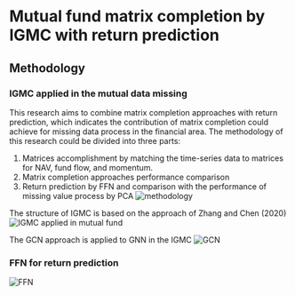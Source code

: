 Mutual fund matrix completion by IGMC with return prediction
===============================================================================

Methodology
------
### IGMC applied in the mutual data missing
This research aims to combine matrix completion approaches with return prediction, which indicates the contribution of matrix completion could achieve for missing data process in the financial area.
The methodology of this research could be divided into three parts:
  1. Matrices accomplishment by matching the time-series data to matrices for NAV, fund flow, and momentum.
  2. Matrix completion approaches performance comparison
  3. Return prediction by FFN and comparison with the performance of missing value process by PCA
![methodology](https://github.com/KrisrcQi/Crsp_mutual_fund_matrix_completion/assets/117539900/664d5816-91f7-4eeb-985f-5d20a9ae36cb)

The structure of IGMC is based on the approach of Zhang and Chen (2020)
![IGMC applied in mutual fund](https://github.com/KrisrcQi/Crsp_mutual_fund_matrix_completion/assets/117539900/8846ade3-d416-4483-8efa-7bbd3d24e97d)

The GCN approach is applied to GNN in the IGMC
![GCN](https://github.com/KrisrcQi/Crsp_mutual_fund_matrix_completion/assets/117539900/c59325dc-8b74-47ce-9d18-2005b34c7c77)

### FFN for return prediction 
![FFN](https://github.com/KrisrcQi/Crsp_mutual_fund_matrix_completion/assets/117539900/8e66b59c-6f49-4ea1-b087-67ce5af0460b)
